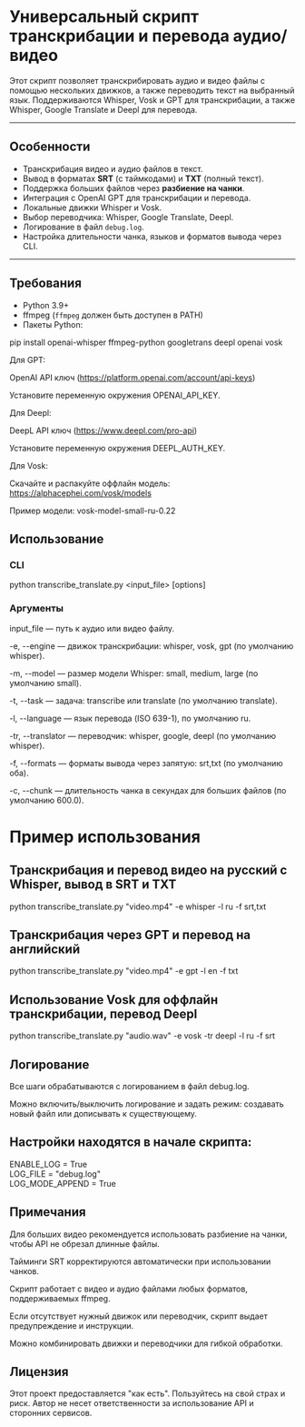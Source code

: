 # Универсальный скрипт транскрибации и перевода аудио/видео  

Этот скрипт позволяет транскрибировать аудио и видео файлы с помощью нескольких движков, а также переводить текст на выбранный язык. Поддерживаются Whisper, Vosk и GPT для транскрибации, а также Whisper, Google Translate и Deepl для перевода.  

---

## Особенности  

- Транскрибация видео и аудио файлов в текст.  
- Вывод в форматах **SRT** (с таймкодами) и **TXT** (полный текст).  
- Поддержка больших файлов через **разбиение на чанки**.  
- Интеграция с OpenAI GPT для транскрибации и перевода.  
- Локальные движки Whisper и Vosk.  
- Выбор переводчика: Whisper, Google Translate, Deepl.  
- Логирование в файл `debug.log`.  
- Настройка длительности чанка, языков и форматов вывода через CLI.  

---

## Требования  

- Python 3.9+  
- ffmpeg (`ffmpeg` должен быть доступен в PATH)  
- Пакеты Python:  

pip install openai-whisper ffmpeg-python googletrans deepl openai vosk  

Для GPT:  

OpenAI API ключ (https://platform.openai.com/account/api-keys)   

Установите переменную окружения OPENAI_API_KEY.  

Для Deepl:  

DeepL API ключ (https://www.deepl.com/pro-api)  

Установите переменную окружения DEEPL_AUTH_KEY.  

Для Vosk:  

Скачайте и распакуйте оффлайн модель: https://alphacephei.com/vosk/models  

Пример модели: vosk-model-small-ru-0.22  

## Использование  

### CLI  

python transcribe_translate.py <input_file> [options]  

### Аргументы  
  
input_file — путь к аудио или видео файлу.  

-e, --engine — движок транскрибации: whisper, vosk, gpt (по умолчанию whisper).  

-m, --model — размер модели Whisper: small, medium, large (по умолчанию small).  

-t, --task — задача: transcribe или translate (по умолчанию translate).  

-l, --language — язык перевода (ISO 639-1), по умолчанию ru.  

-tr, --translator — переводчик: whisper, google, deepl (по умолчанию whisper).  

-f, --formats — форматы вывода через запятую: srt,txt (по умолчанию оба).  

-c, --chunk — длительность чанка в секундах для больших файлов (по умолчанию 600.0).  

# Пример использования  

## Транскрибация и перевод видео на русский с Whisper, вывод в SRT и TXT  
python transcribe_translate.py "video.mp4" -e whisper -l ru -f srt,txt  

## Транскрибация через GPT и перевод на английский  
python transcribe_translate.py "video.mp4" -e gpt -l en -f txt  

## Использование Vosk для оффлайн транскрибации, перевод Deepl  
python transcribe_translate.py "audio.wav" -e vosk -tr deepl -l ru -f srt  

## Логирование  

Все шаги обрабатываются с логированием в файл debug.log.  

Можно включить/выключить логирование и задать режим: создавать новый файл или дописывать к существующему.  

## Настройки находятся в начале скрипта:  

ENABLE_LOG = True  
LOG_FILE = "debug.log"  
LOG_MODE_APPEND = True  

## Примечания  

Для больших видео рекомендуется использовать разбиение на чанки, чтобы API не обрезал длинные файлы.  

Тайминги SRT корректируются автоматически при использовании чанков.  

Скрипт работает с видео и аудио файлами любых форматов, поддерживаемых ffmpeg.  

Если отсутствует нужный движок или переводчик, скрипт выдает предупреждение и инструкции.  

Можно комбинировать движки и переводчики для гибкой обработки.  

## Лицензия  

Этот проект предоставляется "как есть". Пользуйтесь на свой страх и риск. Автор не несет ответственности за использование API и сторонних сервисов.  
